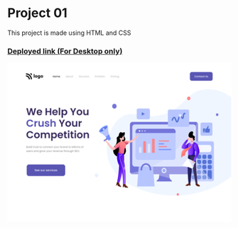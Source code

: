 # Project 01

This project is made using HTML and CSS
### [Deployed link (For Desktop only)]()
![output](./output.png)

